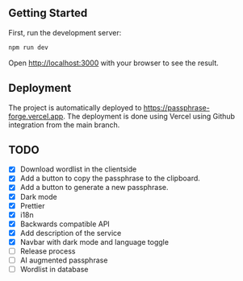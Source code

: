 ## Getting Started

First, run the development server:

```bash
npm run dev
```

Open [http://localhost:3000](http://localhost:3000) with your browser to see the result.

## Deployment

The project is automatically deployed to https://passphrase-forge.vercel.app.
The deployment is done using Vercel using Github integration from the main branch.

## TODO

- [x] Download wordlist in the clientside
- [x] Add a button to copy the passphrase to the clipboard.
- [x] Add a button to generate a new passphrase.
- [x] Dark mode
- [x] Prettier
- [x] i18n
- [x] Backwards compatible API
- [x] Add description of the service
- [x] Navbar with dark mode and language toggle
- [ ] Release process
- [ ] AI augmented passphrase
- [ ] Wordlist in database
